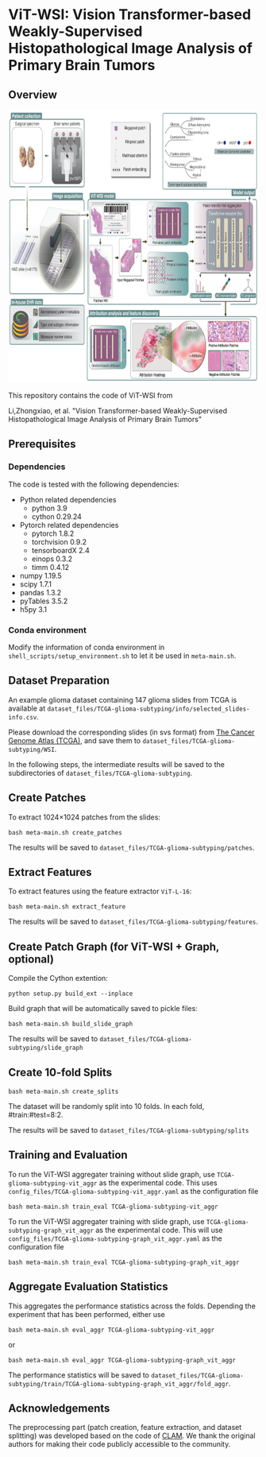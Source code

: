 # ViT-WSI: Vision Transformer-based Weakly-Supervised Histopathological Image Analysis of Primary Brain Tumors 

## Overview
<div align="center">
  <img src="./resources/ViT-WSI.png" width="800" height="550">
</div>

This repository contains the code of ViT-WSI from

Li,Zhongxiao, et al. "Vision Transformer-based Weakly-Supervised Histopathological Image Analysis of Primary Brain Tumors"

## Prerequisites

### Dependencies
The code is tested with the following dependencies:
- Python related dependencies
  - python 3.9
  - cython 0.29.24
- Pytorch related dependencies
  - pytorch 1.8.2
  - torchvision 0.9.2
  - tensorboardX 2.4
  - einops 0.3.2
  - timm 0.4.12
- numpy 1.19.5
- scipy 1.7.1
- pandas 1.3.2
- pyTables 3.5.2
- h5py 3.1

### Conda environment
Modify the information of conda environment in `shell_scripts/setup_environment.sh` to let it be used in `meta-main.sh`.

## Dataset Preparation
An example glioma dataset containing 147 glioma slides from TCGA is available at `dataset_files/TCGA-glioma-subtyping/info/selected_slides-info.csv`.

Please download the corresponding slides (in svs format) from [The Cancer Genome Atlas (TCGA)](https://portal.gdc.cancer.gov/), and save them to `dataset_files/TCGA-glioma-subtyping/WSI`. 

In the following steps, the intermediate results will be saved to the subdirectories of `dataset_files/TCGA-glioma-subtyping`.
## Create Patches
To extract 1024×1024 patches from the slides:
```
bash meta-main.sh create_patches
```
The results will be saved to `dataset_files/TCGA-glioma-subtyping/patches`.
## Extract Features
To extract features using the feature extractor `ViT-L-16`:
```
bash meta-main.sh extract_feature 
```
The results will be saved to `dataset_files/TCGA-glioma-subtyping/features`.
## Create Patch Graph (for ViT-WSI + Graph, optional)
Compile the Cython extention:
```
python setup.py build_ext --inplace
```
Build graph that will be automatically saved to pickle files:
```
bash meta-main.sh build_slide_graph
```
The results will be saved to `dataset_files/TCGA-glioma-subtyping/slide_graph`

## Create 10-fold Splits
```
bash meta-main.sh create_splits
```
The dataset will be randomly split into 10 folds. In each fold, #train:#test=8:2.

The results will be saved to `dataset_files/TCGA-glioma-subtyping/splits`

## Training and Evaluation
To run the ViT-WSI aggregater training without slide graph, use `TCGA-glioma-subtyping-vit_aggr` as the experimental code. This uses `config_files/TCGA-glioma-subtyping-vit_aggr.yaml` as the configuration file
```
bash meta-main.sh train_eval TCGA-glioma-subtyping-vit_aggr
```

To run the ViT-WSI aggregater training with slide graph, use `TCGA-glioma-subtyping-graph_vit_aggr` as the experimental code. This will use `config_files/TCGA-glioma-subtyping-graph_vit_aggr.yaml` as the configuration file

```
bash meta-main.sh train_eval TCGA-glioma-subtyping-graph_vit_aggr
```
## Aggregate Evaluation Statistics
This aggregates the performance statistics across the folds. Depending the experiment that has been performed, either use
```
bash meta-main.sh eval_aggr TCGA-glioma-subtyping-vit_aggr
```
or
```
bash meta-main.sh eval_aggr TCGA-glioma-subtyping-graph_vit_aggr
```
The performance statistics will be saved to `dataset_files/TCGA-glioma-subtyping/train/TCGA-glioma-subtyping-graph_vit_aggr/fold_aggr`.
## Acknowledgements
The preprocessing part (patch creation, feature extraction, and dataset splitting) was developed based on the code of [CLAM](https://github.com/mahmoodlab/CLAM). We thank the original authors for making their code publicly accessible to the community.
